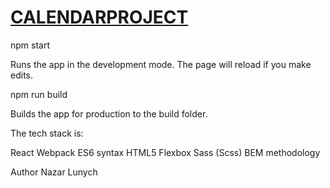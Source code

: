 # [CALENDARPROJECT](https://serene-wright-7a06c0.netlify.app)

npm start

Runs the app in the development mode. The page will reload if you make edits.

npm run build

Builds the app for production to the build folder.

The tech stack is:

React
Webpack
ES6 syntax
HTML5
Flexbox
Sass (Scss)
BEM methodology

Author Nazar Lunych
